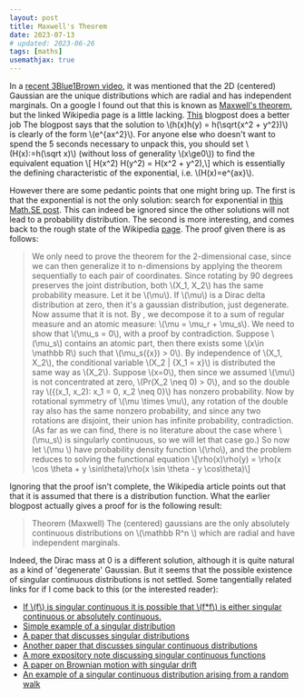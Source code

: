 ```yaml
---
layout: post
title: Maxwell's Theorem
date: 2023-07-13
# updated: 2023-06-26
tags: [maths]
usemathjax: true
---
```


In a [recent 3Blue1Brown video](https://www.youtube.com/watch?v=d_qvLDhkg00&t=621s),
it was mentioned that the 2D (centered) Gaussian are the unique distributions which are radial and has independent marginals.
On a google I found out that this is known as [Maxwell's theorem](https://en.wikipedia.org/wiki/Maxwell%27s_theorem),
but the linked Wikipedia page is a little lacking. [This](https://verzettelung.com/20/10/26/) blogpost does a better job
The blogpost says that the solution to
\\(h(x)h(y) = h(\sqrt{x^2 + y^2})\\) is clearly of the form \\(e^{ax^2}\\).
For anyone else who doesn't want to spend the 5 seconds necessary to unpack this, you should set \\(H(x):=h(\sqrt x)\\)
(without loss of generality \\(x\ge0\\)) to find the equivalent equation \\[ H(x^2) H(y^2) = H(x^2 + y^2),\\]
which is essentially the defining characteristic of the exponential, i.e. \\(H(x)=e^{ax}\\).

However there are some pedantic points that one might bring up. The first is that the exponential is not the only solution:
search for exponential in [this Math.SE post](https://math.stackexchange.com/questions/423492/overview-of-basic-facts-about-cauchy-functional-equation?noredirect=1&lq=1).
This can indeed be ignored since the other solutions will not lead to a probability distribution.
The second is more interesting, and comes back to the rough state of the Wikipedia [page](https://en.wikipedia.org/wiki/Maxwell%27s_theorem).
The proof given there is as follows:

> We only need to prove the theorem for the 2-dimensional case, since we can then generalize it to n-dimensions by applying the theorem sequentially to each pair of coordinates.
> Since rotating by 90 degrees preserves the joint distribution, both \\(X_1, X_2\\) has the same probability measure. Let it be \\(\mu\\). If \\(\mu\\) is a Dirac delta distribution at zero, then it's a gaussian distribution, just degenerate. Now assume that it is not.
> By , we decompose it to a sum of regular measure and an atomic measure: \\(\mu = \mu_r + \mu_s\\). We need to show that \\(\mu_s = 0\\), with a proof by contradiction.
> Suppose \\(\mu_s\\) contains an atomic part, then there exists some \\(x\in \mathbb R\\) such that \\(\mu_s(\{x\}) > 0\\). By independence of \\(X_1, X_2\\), the conditional variable \\(X_2 | \{X_1 = x\}\\) is distributed the same way as \\(X_2\\). Suppose \\(x=0\\), then since we assumed \\(\mu\\) is not concentrated at zero, \\(Pr(X_2 \neq 0) > 0\\), and so the double ray \\(\{(x_1, x_2): x_1 = 0, x_2 \neq 0\}\\) has nonzero probability. Now by rotational symmetry of \\(\mu \times \mu\\), any rotation of the double ray also has the same nonzero probability, and since any two rotations are disjoint, their union has infinite probability, contradiction.
> (As far as we can find, there is no literature about the case where \\(\mu_s\\) is singularly continuous, so we will let that case go.)
> So now let \\(\mu \\) have probability density function \\(\rho\\), and the problem reduces to solving the functional equation
> \\[\rho(x)\rho(y) = \rho(x \cos \theta + y \sin\theta)\rho(x \sin \theta - y \cos\theta)\\]

Ignoring that the proof isn't complete, the Wikipedia article points out that that it is assumed that there is a distribution function.
What the earlier blogpost actually gives a proof for is the following result:

> Theorem (Maxwell) The (centered) gaussians are the only absolutely continuous distributions on \\(\mathbb R^n \\) which are radial and have independent marginals.

Indeed, the Dirac mass at 0 is a different solution, although it is quite natural as a kind of 'degenerate' Gaussian.
But it seems that the possible existence of singular continuous distributions is not settled. Some tangentially related links for if I come back to this (or the interested reader):

- [If \\(f\\) is singular continuous it is possible that \\(f\*f\\) is either singular continuous or absolutely continuous.](https://mathoverflow.net/questions/446600/)
- [Simple example of a singular distribution](https://www.jstor.org/stable/2682772)
- [A paper that discusses singular distributions](http://www.stat.uchicago.edu/~lalley/Papers/indistinguishability.pdf)
- [Another paper that discusses singular continuous distributions](https://www.jstor.org/stable/2238043)
- [A more expository note discussing singular continuous functions](https://sites.math.northwestern.edu/~ehsu/Class%20of%20Singular%20Contnuous%20Functions.pdf)
- [A paper on Brownian motion with singular drift](http://www.jstor.org/stable/3481661?origin=JSTOR-pdf)
- [An example of a singular continuous distribution arising from a random walk](https://web.archive.org/web/20151202055102/http://www.calpoly.edu/~kmorriso/Research/RandomWalks.pdf)
